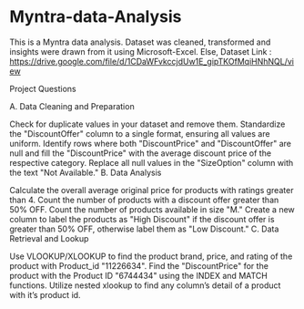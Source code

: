 # Myntra-data-Analysis

This is a Myntra data analysis.
Dataset was cleaned, transformed and insights were drawn from it using Microsoft-Excel.
Else, Dataset Link : https://drive.google.com/file/d/1CDaWFvkccjdUw1E_gipTKOfMqiHNhNQL/view

 
Project Questions

A. Data Cleaning and Preparation

Check for duplicate values in your dataset and remove them.
Standardize the "DiscountOffer" column to a single format, ensuring all values are uniform.
Identify rows where both "DiscountPrice" and "DiscountOffer" are null and fill the "DiscountPrice" with the average discount price    of the respective category.
Replace all null values in the "SizeOption" column with the text "Not Available."
B. Data Analysis

Calculate the overall average original price for products with ratings greater than 4.
Count the number of products with a discount offer greater than 50% OFF.
Count the number of products available in size "M."
Create a new column to label the products as "High Discount" if the discount offer is greater than 50% OFF, otherwise label them as "Low Discount."
C. Data Retrieval and Lookup

Use VLOOKUP/XLOOKUP to find the product brand, price, and rating of the product with Product_id "11226634".
Find the "DiscountPrice" for the product with the Product ID "6744434" using the INDEX and MATCH functions.
Utilize nested xlookup to find any column’s detail of a product with it’s product id.
